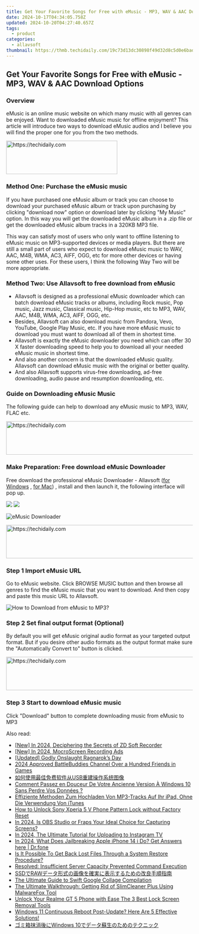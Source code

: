```yaml
---
title: Get Your Favorite Songs for Free with eMusic - MP3, WAV & AAC Download Options
date: 2024-10-17T04:34:05.758Z
updated: 2024-10-20T04:27:40.657Z
tags:
  - product
categories:
  - allavsoft
thumbnail: https://thmb.techidaily.com/19c73d13dc30898f49d32d8c5d0e6badbf2d50aea1c634709fd828dcee42d79c.jpg
---
```


## Get Your Favorite Songs for Free with eMusic - MP3, WAV & AAC Download Options

### Overview

eMusic is an online music website on which many music with all genres can be enjoyed. Want to downloaded eMusic music for offline enjoyment? This article will introduce two ways to download eMusic audios and I believe you will find the proper one for you from the two methods.

<!-- affiliate ads begin -->
<a href="https://aligracehair.sjv.io/c/5597632/1868586/19272" target="_top" id="1868586">
  <img src="//a.impactradius-go.com/display-ad/19272-1868586" border="0" alt="https://techidaily.com" width="300" height="90"/>
</a>
<img height="0" width="0" src="https://aligracehair.sjv.io/i/5597632/1868586/19272" style="position:absolute;visibility:hidden;" border="0" />
<!-- affiliate ads end -->

### Method One: Purchase the eMusic music

If you have purchased one eMusic album or track you can choose to download your purchased eMusic album or track upon purchasing by clicking "download now" option or download later by clicking "My Music" option. In this way you will get the downloaded eMusic album in a .zip file or get the downloaded eMusic album tracks in a 320KB MP3 file.

This way can satisfy most of users who only want to offline listening to eMusic music on MP3-supported devices or media players. But there are still a small part of users who expect to download eMusic music to WAV, AAC, M4B, WMA, AC3, AIFF, OGG, etc for more other devices or having some other uses. For these users, I think the following Way Two will be more appropriate.

### Method Two: Use Allavsoft to free download from eMusic

* Allavsoft is designed as a professional eMusic downloader which can batch download eMusic tracks or albums, including Rock music, Pop music, Jazz music, Classical music, Hip-Hop music, etc to MP3, WAV, AAC, M4B, WMA, AC3, AIFF, OGG, etc.
* Besides, Allavsoft can also download music from Pandora, Vevo, YouTube, Google Play Music, etc. If you have more eMusic music to download you must want to download all of them in shortest time.
* Allavsoft is exactly the eMusic downloader you need which can offer 30 X faster downloading speed to help you to download all your needed eMusic music in shortest time.
* And also another concern is that the downloaded eMusic quality. Allavsoft can download eMusic music with the original or better quality.
* And also Allavsoft supports virus-free downloading, ad-free downloading, audio pause and resumption downloading, etc.

### Guide on Downloading eMusic Music

The following guide can help to download any eMusic music to MP3, WAV, FLAC etc.

<!-- affiliate ads begin -->
<a href="https://appsumo.8odi.net/c/5597632/2123729/7443" target="_top" id="2123729">
  <img src="//a.impactradius-go.com/display-ad/7443-2123729" border="0" alt="https://techidaily.com" width="600" height="90"/>
</a>
<img height="0" width="0" src="https://appsumo.8odi.net/i/5597632/2123729/7443" style="position:absolute;visibility:hidden;" border="0" />
<!-- affiliate ads end -->

### Make Preparation: Free download eMusic Downloader

Free download the professional eMusic Downloader - Allavsoft ([for Windows](https://tools.techidaily.com/allavsoft/products/) , [for Mac](https://tools.techidaily.com/allavsoft/products/)) , install and then launch it, the following interface will pop up.

[![](https://www.allavsoft.com/how-to/../images/how-to/free-download-win.jpg)](https://tools.techidaily.com/allavsoft/products/) [![](https://www.allavsoft.com/how-to/../images/how-to/free-download-mac.jpg)](https://tools.techidaily.com/allavsoft/products/)

![eMusic Downloader](https://www.allavsoft.com/how-to/../images/allavsoft/screen-shot-600.jpg)

<!-- affiliate ads begin -->
<a href="https://appsumo.8odi.net/c/5597632/2082532/7443" target="_top" id="2082532">
  <img src="//a.impactradius-go.com/display-ad/7443-2082532" border="0" alt="https://techidaily.com" width="728" height="90"/>
</a>
<img height="0" width="0" src="https://appsumo.8odi.net/i/5597632/2082532/7443" style="position:absolute;visibility:hidden;" border="0" />
<!-- affiliate ads end -->

### Step 1 Import eMusic URL

Go to eMusic website. Click BROWSE MUSIC button and then browse all genres to find the eMusic music that you want to download. And then copy and paste this music URL to Allavsoft.

![How to Download from eMusic to MP3?](https://www.allavsoft.com/how-to/../images/how-to/download-rtmp-video/download-rtmp-video.jpg)

### Step 2 Set final output format (Optional)

By default you will get eMusic original audio format as your targeted output format. But if you desire other audio formats as the output format make sure the "Automatically Convert to" button is clicked.

<!-- affiliate ads begin -->
<a href="https://ephamedtechinc.pxf.io/c/5597632/2123512/26400" target="_top" id="2123512">
  <img src="//a.impactradius-go.com/display-ad/26400-2123512" border="0" alt="https://techidaily.com" width="728" height="90"/>
</a>
<img height="0" width="0" src="https://ephamedtechinc.pxf.io/i/5597632/2123512/26400" style="position:absolute;visibility:hidden;" border="0" />
<!-- affiliate ads end -->

### Step 3 Start to download eMusic music

Click "Download" button to complete downloading music from eMusic to MP3

<ins class="adsbygoogle"
     style="display:block"
     data-ad-format="autorelaxed"
     data-ad-client="ca-pub-7571918770474297"
     data-ad-slot="1223367746"></ins>

<ins class="adsbygoogle"
     style="display:block"
     data-ad-client="ca-pub-7571918770474297"
     data-ad-slot="8358498916"
     data-ad-format="auto"
     data-full-width-responsive="true"></ins>

<span class="atpl-alsoreadstyle">Also read:</span>
<div><ul>
<li><a href="https://on-screen-recording.techidaily.com/new-in-2024-deciphering-the-secrets-of-zd-soft-recorder/"><u>[New] In 2024, Deciphering the Secrets of ZD Soft Recorder</u></a></li>
<li><a href="https://desktop-recording.techidaily.com/new-in-2024-mocroscreen-recording-ads/"><u>[New] In 2024, MocroScreen Recording Ads</u></a></li>
<li><a href="https://desktop-recording.techidaily.com/updated-godly-onslaught-ragnaroks-day/"><u>[Updated] Godly Onslaught Ragnarok’s Day</u></a></li>
<li><a href="https://youtube-lab.techidaily.com/approved-battlebuddies-channel-over-a-hundred-friends-in-games/"><u>2024 Approved BattleBuddies Channel Over a Hundred Friends in Games</u></a></li>
<li><a href="https://win-docs.techidaily.com/1728466865433-usb/"><u>如何使用最佳免费软件从USB重建操作系统图像</u></a></li>
<li><a href="https://win-docs.techidaily.com/comment-passez-en-douceur-de-votre-ancienne-version-a-windows-10-sans-perdre-vos-donnees/"><u>Comment Passez en Douceur De Votre Ancienne Version À Windows 10 Sans Perdre Vos Données ?</u></a></li>
<li><a href="https://win-docs.techidaily.com/effiziente-methoden-zum-hochladen-von-mp3-tracks-auf-ihr-ipad-ohne-die-verwendung-von-itunes/"><u>Effiziente Methoden Zum Hochladen Von MP3-Tracks Auf Ihr iPad, Ohne Die Verwendung Von iTunes</u></a></li>
<li><a href="https://android-unlock.techidaily.com/how-to-unlock-sony-xperia-5-v-phone-pattern-lock-without-factory-reset-by-drfone-android/"><u>How to Unlock Sony Xperia 5 V Phone Pattern Lock without Factory Reset</u></a></li>
<li><a href="https://desktop-recording.techidaily.com/in-2024-is-obs-studio-or-fraps-your-ideal-choice-for-capturing-screens/"><u>In 2024, Is OBS Studio or Fraps Your Ideal Choice for Capturing Screens?</u></a></li>
<li><a href="https://instagram-video-files.techidaily.com/in-2024-the-ultimate-tutorial-for-uploading-to-instagram-tv/"><u>In 2024, The Ultimate Tutorial for Uploading to Instagram TV</u></a></li>
<li><a href="https://iphone-unlock.techidaily.com/in-2024-what-does-jailbreaking-apple-iphone-14-i-do-get-answers-here-drfone-by-drfone-ios/"><u>In 2024, What Does Jailbreaking Apple iPhone 14 i Do? Get Answers here | Dr.fone</u></a></li>
<li><a href="https://win-docs.techidaily.com/is-it-possible-to-get-back-lost-files-through-a-system-restore-procedure/"><u>Is It Possible To Get Back Lost Files Through a System Restore Procedure?</u></a></li>
<li><a href="https://win-docs.techidaily.com/resolved-insufficient-server-capacity-prevented-command-execution/"><u>Resolved: Insufficient Server Capacity Prevented Command Execution</u></a></li>
<li><a href="https://win-docs.techidaily.com/ssdraw/"><u>SSDでRAWデータ形式の画像を確実に表示するための改良手順指南</u></a></li>
<li><a href="https://extra-information.techidaily.com/the-ultimate-guide-to-swift-google-collage-compilation/"><u>The Ultimate Guide to Swift Google Collage Compilation</u></a></li>
<li><a href="https://win-docs.techidaily.com/the-ultimate-walkthrough-getting-rid-of-slimcleaner-plus-using-malwarefox-tool/"><u>The Ultimate Walkthrough: Getting Rid of SlimCleaner Plus Using MalwareFox Tool</u></a></li>
<li><a href="https://easy-unlock-android.techidaily.com/unlock-your-realme-gt-5-phone-with-ease-the-3-best-lock-screen-removal-tools-by-drfone-android/"><u>Unlock Your Realme GT 5 Phone with Ease The 3 Best Lock Screen Removal Tools</u></a></li>
<li><a href="https://win-docs.techidaily.com/windows-11-continuous-reboot-post-update-here-are-5-effective-solutions/"><u>Windows 11 Continuous Reboot Post-Update? Here Are 5 Effective Solutions!</u></a></li>
<li><a href="https://win-docs.techidaily.com/1728484725184-windows-10/"><u>ゴミ箱抹消後にWindows 10でデータ蘇生のためのテクニック</u></a></li>
</ul></div>

